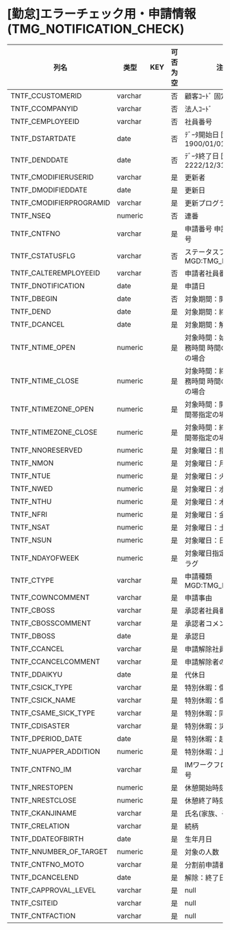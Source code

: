 # [勤怠]エラーチェック用・申請情報(TMG_NOTIFICATION_CHECK)
| 列名   | 类型   | KEY  | 可否为空 | 注释   |
| ---- | ---- | ---- | ---- | ---- |
|TNTF_CCUSTOMERID|varchar||否|顧客ｺｰﾄﾞ                        固定：01|
|TNTF_CCOMPANYID|varchar||否|法人ｺｰﾄﾞ|
|TNTF_CEMPLOYEEID|varchar||否|社員番号|
|TNTF_DSTARTDATE|date||否|ﾃﾞｰﾀ開始日                       固定：1900/01/01|
|TNTF_DENDDATE|date||否|ﾃﾞｰﾀ終了日                       固定：2222/12/31|
|TNTF_CMODIFIERUSERID|varchar||是|更新者|
|TNTF_DMODIFIEDDATE|date||是|更新日|
|TNTF_CMODIFIERPROGRAMID|varchar||是|更新プログラムID|
|TNTF_NSEQ|numeric||否|連番|
|TNTF_CNTFNO|varchar||是|申請番号                          申請者社員番号|連番|
|TNTF_CSTATUSFLG|varchar||否|ステータスフラグ               MGD:TMG_NTFSTATUS|
|TNTF_CALTEREMPLOYEEID|varchar||否|申請者社員番号|
|TNTF_DNOTIFICATION|date||是|申請日|
|TNTF_DBEGIN|date||否|対象期間：開始日|
|TNTF_DEND|date||是|対象期間：終了日|
|TNTF_DCANCEL|date||是|対象期間：解除日|
|TNTF_NTIME_OPEN|numeric||是|対象時間：始業時の非勤務時間                時間の直接指定の場合|
|TNTF_NTIME_CLOSE|numeric||是|対象時間：終業時の非勤務時間                時間の直接指定の場合|
|TNTF_NTIMEZONE_OPEN|numeric||是|対象時間：開始時刻                     時間帯指定の場合|
|TNTF_NTIMEZONE_CLOSE|numeric||是|対象時間：終了時刻                     時間帯指定の場合|
|TNTF_NNORESERVED|numeric||是|対象曜日：指定なし |
|TNTF_NMON|numeric||是|対象曜日：月曜|
|TNTF_NTUE|numeric||是|対象曜日：火曜|
|TNTF_NWED|numeric||是|対象曜日：水曜|
|TNTF_NTHU|numeric||是|対象曜日：木曜|
|TNTF_NFRI|numeric||是|対象曜日：金曜|
|TNTF_NSAT|numeric||是|対象曜日：土曜|
|TNTF_NSUN|numeric||是|対象曜日：日曜|
|TNTF_NDAYOFWEEK|numeric||是|対象曜日指定                        ビットフラグ|
|TNTF_CTYPE|varchar||是|申請種類                                      MGD:TMG_NTFTYPE|
|TNTF_COWNCOMMENT|varchar||是|申請事由|
|TNTF_CBOSS|varchar||是|承認者社員番号|
|TNTF_CBOSSCOMMENT|varchar||是|承認者コメント|
|TNTF_DBOSS|date||是|承認日|
|TNTF_CCANCEL|varchar||是|申請解除社員番号|
|TNTF_CCANCELCOMMENT|varchar||是|申請解除者のコメント|
|TNTF_DDAIKYU|date||是|代休日|
|TNTF_CSICK_TYPE|varchar||是|特別休暇：傷病種類|
|TNTF_CSICK_NAME|varchar||是|特別休暇：傷病名|
|TNTF_CSAME_SICK_TYPE|varchar||是|特別休暇：同一傷病区分|
|TNTF_CDISASTER|varchar||是|特別休暇：災害申請区分|
|TNTF_DPERIOD_DATE|date||是|特別休暇：起算日|
|TNTF_NUAPPER_ADDITION|numeric||是|特別休暇：上限加算|
|TNTF_CNTFNO_IM|varchar||是|IMワークフロー用申請番号|
|TNTF_NRESTOPEN|numeric||是|休憩開始時刻|
|TNTF_NRESTCLOSE|numeric||是|休憩終了時刻|
|TNTF_CKANJINAME|varchar||是|氏名(家族、子等の)|
|TNTF_CRELATION|varchar||是|続柄|
|TNTF_DDATEOFBIRTH|date||是|生年月日|
|TNTF_NNUMBER_OF_TARGET|numeric||是|対象の人数|
|TNTF_CNTFNO_MOTO|varchar||是|分割前申請番号|
|TNTF_DCANCELEND|date||是|解除：終了日|
|TNTF_CAPPROVAL_LEVEL|varchar||是|null|
|TNTF_CSITEID|varchar||是|null|
|TNTF_CNTFACTION|varchar||是|null|
